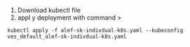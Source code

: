 1. Download kubectl file
2. appl y deployment with command > 
```
kubectl apply -f alef-sk-indivdual-k8s.yaml --kubeconfig ves_default_alef-sk-indivdual-k8s.yaml
```

